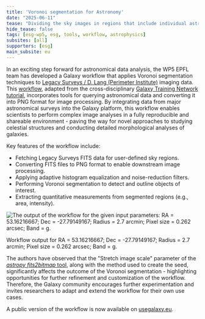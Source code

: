 ```yaml
---
title: 'Voronoi segmentation for Astronomy'
date: "2025-06-11"  
tease: "Dividing the sky images in regions that include individual astronomical objects."
hide_tease: false
tags: [esg-wp5, esg, tools, workflow, astrophysics]
subsites: [all]
supporters: [esg]
main_subsite: eu
---
```



In an exciting step forward for astronomical data analysis, the WP5 EPFL team has developed a Galaxy workflow that applies Voronoi segmentation techniques to [Legacy Surveys / D. Lang (Perimeter Institute)](https://www.legacysurvey.org/) imaging data. This [workflow](https://usegalaxy.eu/published/workflow?id=bc78c184fabcff1d), adapted from the cross-disciplinary [Galaxy Training Network tutorial](https://training.galaxyproject.org/topics/imaging/tutorials/voronoi-segmentation/tutorial.html), incorporates tools for querying astronomical data and converting it into PNG format for image processing. 
By integrating data from major astronomical surveys into the Galaxy platform, this workflow enables scientists to perform complex image analyses in a fully reproducible and shareable environment - paving the way for novel approaches to studying celestial structures and conducting detailed morphological analyses of galaxies.


Key features of the workflow include:
* Fetching Legacy Surveys FITS data for user-defined sky regions.
* Converting FITS files to PNG format to enable downstream image processing.
* Applying adaptive histogram equalization and noise-reduction filters.
* Performing Voronoi segmentation to detect and outline objects of interest.
* Extracting quantitative measurements from segmented regions (e.g., area, intensity).

<div class="center">
<div class="img-sizer" style="width: 100%">

![The output of the workflow for the given input parameters: RA = 53.16216667; Dec = -27.79149167; Radius = 2.7 arcmin; Pixel size = 0.262 arcsec; Band = g.](galaxy-voronoi-astronomy-output.tiff)</div>
<figcaption>
Workflow output for RA = 53.16216667; Dec = -27.79149167; Radius = 2.7 arcmin; Pixel size = 0.262 arcsec; Band = g.
</figcaption>

The authors have observed that the "Stretch image scale" parameter of the [*astropy fits2bitmap* tool](https://usegalaxy.eu/root?tool_id=toolshed.g2.bx.psu.edu/repos/astroteam/astropy_fits2bitmap/astropy_fits2bitmap/0.2.0+galaxy1), along with the method used to create the seed, significantly affects the outcome of the Voronoi segmentation - highlighting opportunities for further refinement and customization of the workflow. Therefore, the Galaxy community encourages further experimentation and invites researchers to adapt and extend the workflow for their own use cases. 

A public version of the workflow is now available on [usegalaxy.eu](https://usegalaxy.eu/published/workflow?id=bc78c184fabcff1d).
